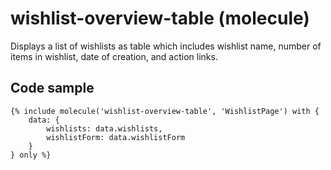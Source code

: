# wishlist-overview-table (molecule)

Displays a list of wishlists as table which includes wishlist name, number of items in wishlist, date of creation, and action links.

## Code sample 

```
{% include molecule('wishlist-overview-table', 'WishlistPage') with {
    data: {
        wishlists: data.wishlists,
        wishlistForm: data.wishlistForm
    }
} only %}
```
